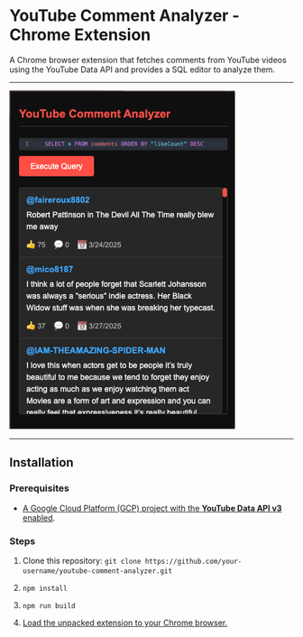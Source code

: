 
# YouTube Comment Analyzer - Chrome Extension

A Chrome browser extension that fetches comments from YouTube videos using the YouTube Data API and provides a SQL editor to analyze them.

---

![Screenshot](WIP-prototype-image.png)

---

## Installation

### Prerequisites

- [A Google Cloud Platform (GCP) project with the **YouTube Data API v3** enabled](https://developers.google.com/youtube/v3/getting-started#before-you-start).

### Steps

1. Clone this repository: `git clone https://github.com/your-username/youtube-comment-analyzer.git`

2. `npm install`

3. `npm run build`

4. [Load the unpacked extension to your Chrome browser.](https://developer.chrome.com/docs/extensions/get-started/tutorial/hello-world#load-unpacked)

